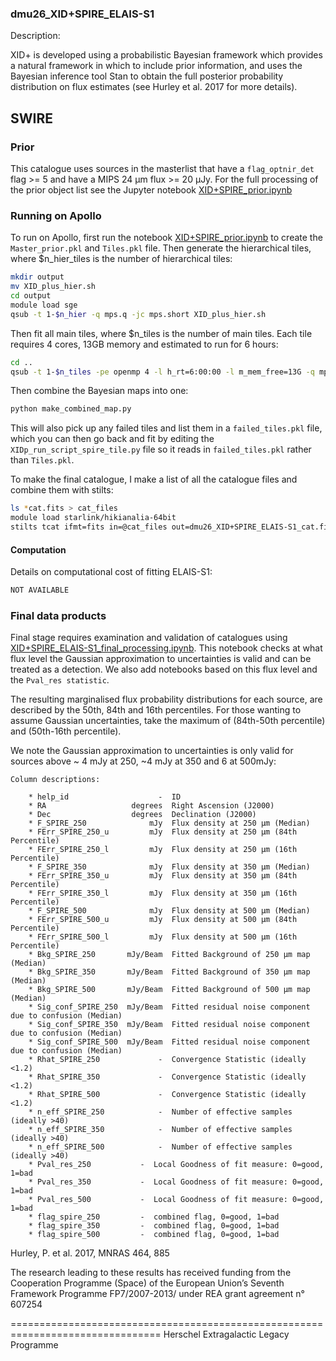 ### dmu26_XID+SPIRE_ELAIS-S1
Description:

  XID+ is developed using a probabilistic Bayesian framework which provides
  a natural framework in which to include prior information, and uses the
  Bayesian inference tool Stan to obtain the full posterior probability
  distribution on flux estimates (see Hurley et al. 2017 for more details).

## SWIRE

### Prior
  This catalogue uses sources in the masterlist that have a `flag_optnir_det` flag >= 5 and have a
   MIPS 24 $\mathrm{\mu m}$ flux >= 20 $\mathrm{\mu Jy}$. For the full processing of the
   prior object list see the Jupyter notebook [XID+SPIRE_prior.ipynb](./XID+SPIRE_prior.ipynb) 
   

### Running on Apollo
To run on Apollo, first run the notebook [XID+SPIRE_prior.ipynb](./XID+SPIRE_prior.ipynb) to create the `Master_prior.pkl` and `Tiles.pkl` file. Then generate the
 hierarchical tiles, where $n_hier_tiles is the number of hierarchical tiles:
 
```bash
mkdir output
mv XID_plus_hier.sh
cd output
module load sge
qsub -t 1-$n_hier -q mps.q -jc mps.short XID_plus_hier.sh
```
Then fit all main tiles, where $n_tiles is the number of main tiles. Each tile requires 4 cores, 13GB memory and estimated to run for 6 hours:
```bash
cd ..
qsub -t 1-$n_tiles -pe openmp 4 -l h_rt=6:00:00 -l m_mem_free=13G -q mps.q XID_plus_tile.sh
```
Then combine the Bayesian maps into one:
 ```bash
 python make_combined_map.py
 ```
 This will also pick up any failed tiles and list them in a `failed_tiles.pkl` 
file, which you can then go back and fit by editing the `XIDp_run_script_spire_tile.py` file so it reads in
 `failed_tiles.pkl` rather than `Tiles.pkl`.
  
 To make the final catalogue, I make a list of all the catalogue files and combine them with stilts:
 ```bash
 ls *cat.fits > cat_files
module load starlink/hikianalia-64bit
stilts tcat ifmt=fits in=@cat_files out=dmu26_XID+SPIRE_ELAIS-S1_cat.fits
```
 
#### Computation 
 Details on computational cost of fitting ELAIS-S1:
 ```bash
 NOT AVAILABLE
 ```

### Final data products
  Final stage requires examination and validation of catalogues using [XID+SPIRE_ELAIS-S1_final_processing.ipynb](XID+SPIRE_ELAIS-S1_final_processing.ipynb).
  This notebook checks at what flux level the Gaussian approximation to uncertainties is valid and can be treated as a detection. 
  We also add notebooks based on this flux level and the `Pval_res statistic`.
  
  The resulting marginalised flux probability distributions for each source, are
  described by the 50th, 84th and 16th percentiles. For those wanting to assume
  Gaussian uncertainties, take the maximum of (84th-50th percentile) and
  (50th-16th percentile).


  We note the Gaussian approximation to uncertainties is only valid for sources
  above ~ 4 mJy at 250, ~4 mJy at 350 and 6 at 500mJy:

    
    Column descriptions:

        * help_id                    -  ID
        * RA                   degrees  Right Ascension (J2000)
        * Dec                  degrees  Declination (J2000)
        * F_SPIRE_250              mJy  Flux density at 250 µm (Median)
        * FErr_SPIRE_250_u         mJy  Flux density at 250 µm (84th Percentile)
        * FErr_SPIRE_250_l         mJy  Flux density at 250 µm (16th Percentile)
        * F_SPIRE_350              mJy  Flux density at 350 µm (Median)
        * FErr_SPIRE_350_u         mJy  Flux density at 350 µm (84th Percentile)
        * FErr_SPIRE_350_l         mJy  Flux density at 350 µm (16th Percentile)
        * F_SPIRE_500              mJy  Flux density at 500 µm (Median)
        * FErr_SPIRE_500_u         mJy  Flux density at 500 µm (84th Percentile)
        * FErr_SPIRE_500_l         mJy  Flux density at 500 µm (16th Percentile)
        * Bkg_SPIRE_250       mJy/Beam  Fitted Background of 250 µm map (Median)
        * Bkg_SPIRE_350       mJy/Beam  Fitted Background of 350 µm map (Median)
        * Bkg_SPIRE_500       mJy/Beam  Fitted Background of 500 µm map (Median)
        * Sig_conf_SPIRE_250  mJy/Beam  Fitted residual noise component due to confusion (Median)
        * Sig_conf_SPIRE_350  mJy/Beam  Fitted residual noise component due to confusion (Median)
        * Sig_conf_SPIRE_500  mJy/Beam  Fitted residual noise component due to confusion (Median)
        * Rhat_SPIRE_250             -  Convergence Statistic (ideally <1.2)
        * Rhat_SPIRE_350             -  Convergence Statistic (ideally <1.2)
        * Rhat_SPIRE_500             -  Convergence Statistic (ideally <1.2)
        * n_eff_SPIRE_250            -  Number of effective samples (ideally >40)
        * n_eff_SPIRE_350            -  Number of effective samples (ideally >40)
        * n_eff_SPIRE_500            -  Number of effective samples (ideally >40)
        * Pval_res_250		     -	Local Goodness of fit measure: 0=good, 1=bad
        * Pval_res_350		     -	Local Goodness of fit measure: 0=good, 1=bad
        * Pval_res_500		     -	Local Goodness of fit measure: 0=good, 1=bad
        * flag_spire_250         -  combined flag, 0=good, 1=bad
        * flag_spire_350         -  combined flag, 0=good, 1=bad
        * flag_spire_500         -  combined flag, 0=good, 1=bad
        


Hurley, P.  et al. 2017, MNRAS 464, 885

The research leading to these results has received funding from the Cooperation
Programme (Space) of the European Union’s Seventh Framework Programme
FP7/2007-2013/ under REA grant agreement n° 607254

================================================================================
Herschel Extragalactic Legacy Programme